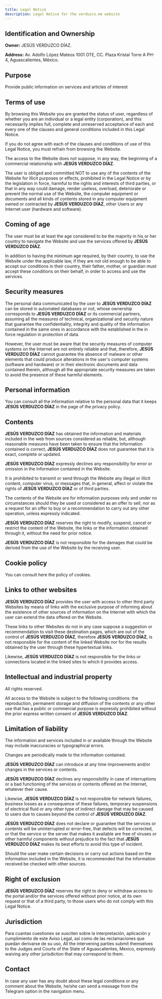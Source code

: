 ```yaml
---
title: Legal Notice
description: Legal Notice for the verduzco.me website
---
```


## Identification and Ownership

**Owner:** JESÚS VERDUZCO DÍAZ.  

**Address:** Av. Adolfo López Mateos 1001 OTE, CC. Plaza Kristal Torre A PH-4, Aguascalientes, México.  

## Purpose

Provide public information on services and articles of interest 

## Terms of use

By browsing this Website you are granted the status of user, regardless of whether you are an individual or a legal entity (corporation), and this necessarily implies full, complete and unreserved acceptance of each and every one of the clauses and general conditions included in this Legal Notice.  

If you do not agree with each of the clauses and conditions of use of this Legal Notice, you must refrain from browsing the Website.  

The access to the Website does not suppose, in any way, the beginning of a commercial relationship with **JESÚS VERDUZCO DÍAZ**.  

The user is obliged and committed NOT to use any of the contents of the Website for illicit purposes or effects, prohibited in the Legal Notice or by the legislation in force, harmful to the rights and interests of third parties, or that in any way could damage, render useless, overload, deteriorate or prevent the normal use of the Website, the computer equipment or documents and all kinds of contents stored in any computer equipment owned or contracted by **JESÚS VERDUZCO DÍAZ**, other Users or any Internet user (hardware and software).  

## Coming of age

The user must be at least the age considered to be the majority in his or her country to navigate the Website and use the services offered by **JESÚS VERDUZCO DÍAZ**.  

In addition to having the minimum age required, by their country, to use the Website under the applicable law, if they are not old enough to be able to accept our conditions in their country, their father, mother, or guardian must accept these conditions on their behalf, in order to access and use the services.  

## Security measures

The personal data communicated by the user to **JESÚS VERDUZCO DÍAZ** can be stored in automated databases or not, whose ownership corresponds to **JESÚS VERDUZCO DÍAZ** or its commercial partners, assuming all the measures of technical, organizational and security nature that guarantee the confidentiality, integrity and quality of the information contained in the same ones in accordance with the established in the in force regulation in protection of data.  

However, the user must be aware that the security measures of computer systems on the Internet are not entirely reliable and that, therefore, **JESÚS VERDUZCO DÍAZ** cannot guarantee the absence of malware or other elements that could produce alterations in the user's computer systems (software and hardware) or in their electronic documents and data contained therein, although all the appropriate security measures are taken to avoid the presence of these harmful elements.  

## Personal information

You can consult all the information relative to the personal data that it keeps **JESÚS VERDUZCO DÍAZ** in the page of the <nuxt-link to="/legal/privacy/">privacy policy.</nuxt-link>

## Contents

**JESÚS VERDUZCO DÍAZ** has obtained the information and materials included in the web from sources considered as reliable, but, although reasonable measures have been taken to ensure that the Information contained is correct, **JESÚS VERDUZCO DÍAZ** does not guarantee that it is exact, complete or updated.  

**JESÚS VERDUZCO DÍAZ** expressly declines any responsibility for error or omission in the Information contained in the Website.  

It is prohibited to transmit or send through the Website any illegal or illicit content, computer virus, or messages that, in general, affect or violate the rights of **JESÚS VERDUZCO DÍAZ** or of third parties.  

The contents of the Website are for information purposes only and under no circumstances should they be used or considered as an offer to sell, nor as a request for an offer to buy or a recommendation to carry out any other operation, unless expressly indicated.  

**JESÚS VERDUZCO DÍAZ** reserves the right to modify, suspend, cancel or restrict the content of the Website, the links or the information obtained through it, without the need for prior notice.  

**JESÚS VERDUZCO DÍAZ** is not responsible for the damages that could be derived from the use of the Website by the receiving user.  

## Cookie policy

You can consult <nuxt-link to="/legal/cookies/">here</nuxt-link> the policy of cookies.

## Links to other websites

**JESÚS VERDUZCO DÍAZ** provides the user with access to other third party Websites by means of links with the exclusive purpose of informing about the existence of other sources of information on the Internet with which the user can extend the data offered on the Website.  

These links to other Websites do not in any case suppose a suggestion or recommendation to visit these destination pages, which are out of the control of **JESÚS VERDUZCO DÍAZ**, therefore **JESÚS VERDUZCO DÍAZ**, is not responsible for the content of the linked Website nor for the results obtained by the user through these hypertextual links.  

Likewise, **JESÚS VERDUZCO DÍAZ** is not responsible for the links or connections located in the linked sites to which it provides access.  

## Intellectual and industrial property

All rights reserved.  

All access to the Website is subject to the following conditions: the reproduction, permanent storage and diffusion of the contents or any other use that has a public or commercial purpose is expressly prohibited without the prior express written consent of **JESÚS VERDUZCO DÍAZ**. 

## Limitation of liability

The information and services included in or available through the Website may include inaccuracies or typographical errors.  

Changes are periodically made to the information contained.  

**JESÚS VERDUZCO DÍAZ** can introduce at any time improvements and/or changes in the services or contents.  

**JESÚS VERDUZCO DÍAZ** declines any responsibility in case of interruptions or a bad functioning of the services or contents offered on the Internet, whatever their cause.  

Likewise, **JESÚS VERDUZCO DÍAZ** is not responsible for network failures, business losses as a consequence of these failures, temporary suspensions of electrical fluid or any other type of indirect damage that may be caused to users due to causes beyond the control of **JESÚS VERDUZCO DÍAZ**.  

**JESÚS VERDUZCO DÍAZ** does not declare or guarantee that the services or contents will be uninterrupted or error-free, that defects will be corrected, or that the service or the server that makes it available are free of viruses or other harmful components without prejudice to the fact that **JESÚS VERDUZCO DÍAZ** makes its best efforts to avoid this type of incident.  

Should the user make certain decisions or carry out actions based on the information included in the Website, it is recommended that the information received be checked with other sources.  

## Right of exclusion

**JESÚS VERDUZCO DÍAZ** reserves the right to deny or withdraw access to the portal and/or the services offered without prior notice, at its own request or that of a third party, to those users who do not comply with this Legal Notice.  

## Jurisdiction

Para cuantas cuestiones se susciten sobre la interpretación, aplicación y cumplimiento de este Aviso Legal, así como de las reclamaciones que puedan derivarse de su uso, All the intervening parties submit themselves to the Judges and Courts of the State of Aguascalientes, Mexico, expressly waiving any other jurisdiction that may correspond to them.  

## Contact

In case any user has any doubt about these legal conditions or any comment about the Website, he/she can send a message from the Telegram option in the navigation menu. 
